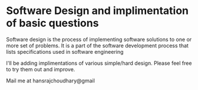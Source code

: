 # Software Design and implimentation of basic questions
Software design is the process of implementing software solutions to one or more set of problems. It is a part of the software development process that lists specifications used in software engineering

I'll be adding implimentations of various simple/hard design. Please feel free to try them out and improve.

Mail me at hansrajchoudhary@gmail
